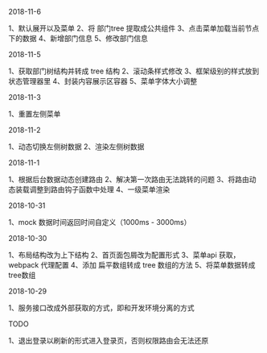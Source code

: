 2018-11-6

1、默认展开以及菜单
2、将 部门tree 提取成公共组件
3、点击菜单加载当前节点下的数据
4、新增部门信息
5、修改部门信息

2018-11-5

1、获取部门树结构并转成 tree 结构
2、滚动条样式修改
3、框架级别的样式放到状态管理器里
4、封装内容展示区容器
5、菜单字体大小调整


2018-11-3

1、重置左侧菜单


2018-11-2

1、动态切换左侧树数据
2、渲染左侧树数据


2018-11-1

1、根据后台数据动态创建路由
2、解决第一次路由无法跳转的问题
3、将路由动态装载调整到路由钩子函数中处理
4、一级菜单渲染

2018-10-31

1、mock 数据时间返回时间自定义（1000ms - 3000ms）


2018-10-30 

1、布局结构改为上下结构
2、首页面包屑改为配置形式
3、菜单api 获取，webpack 代理配置
4、添加 扁平数组转成 tree 数组的方法
5、将菜单数据转成tree数组

2018-10-29 

1、服务接口改成外部获取的方式，即和开发环境分离的方式

TODO

1、退出登录以刷新的形式进入登录页，否则权限路由会无法还原